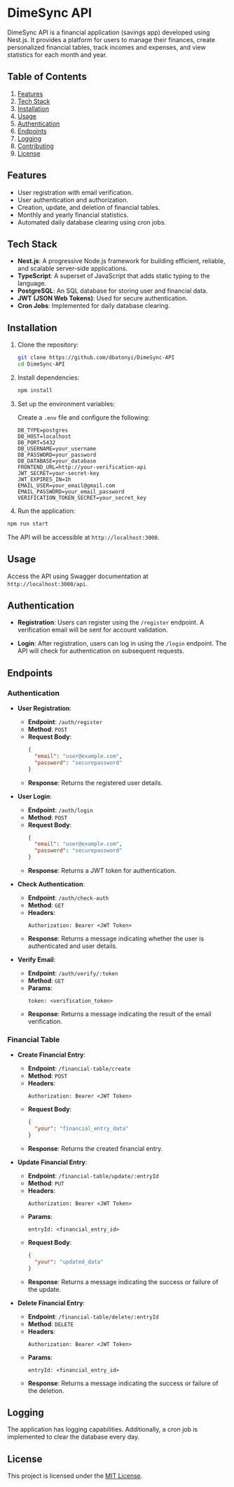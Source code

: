 # DimeSync API

DimeSync API is a financial application (savings app) developed using Nest.js. It provides a platform for users to manage their finances, create personalized financial tables, track incomes and expenses, and view statistics for each month and year.

## Table of Contents

1. [Features](#features)
2. [Tech Stack](#tech-stack)
3. [Installation](#installation)
4. [Usage](#usage)
5. [Authentication](#authentication)
6. [Endpoints](#endpoints)
7. [Logging](#logging)
8. [Contributing](#contributing)
9. [License](#license)

## Features

- User registration with email verification.
- User authentication and authorization.
- Creation, update, and deletion of financial tables.
- Monthly and yearly financial statistics.
- Automated daily database clearing using cron jobs.

## Tech Stack

- **Nest.js**: A progressive Node.js framework for building efficient, reliable, and scalable server-side applications.
- **TypeScript**: A superset of JavaScript that adds static typing to the language.
- **PostgreSQL**: An SQL database for storing user and financial data.
- **JWT (JSON Web Tokens)**: Used for secure authentication.
- **Cron Jobs**: Implemented for daily database clearing.

## Installation

1. Clone the repository:

   ```bash
   git clone https://github.com/dbatonyi/DimeSync-API
   cd DimeSync-API
   ```

2. Install dependencies:

   ```bash
   npm install
   ```

3. Set up the environment variables:

   Create a `.env` file and configure the following:

   ```env
   DB_TYPE=postgres
   DB_HOST=localhost
   DB_PORT=5432
   DB_USERNAME=your_username
   DB_PASSWORD=your_password
   DB_DATABASE=your_database
   FRONTEND_URL=http://your-verification-api
   JWT_SECRET=your-secret-key
   JWT_EXPIRES_IN=1h
   EMAIL_USER=your_email@gmail.com
   EMAIL_PASSWORD=your_email_password
   VERIFICATION_TOKEN_SECRET=your_secret_key
   ```

4. Run the application:

```bash
npm run start
```

The API will be accessible at `http://localhost:3000`.

## Usage

Access the API using Swagger documentation at `http://localhost:3000/api`.

## Authentication

- **Registration**: Users can register using the `/register` endpoint. A verification email will be sent for account validation.

- **Login**: After registration, users can log in using the `/login` endpoint. The API will check for authentication on subsequent requests.

## Endpoints

### Authentication

- **User Registration**: 
  - **Endpoint**: `/auth/register`
  - **Method**: `POST`
  - **Request Body**: 
    ```json
    {
      "email": "user@example.com",
      "password": "securepassword"
    }
    ```
  - **Response**: Returns the registered user details.

- **User Login**: 
  - **Endpoint**: `/auth/login`
  - **Method**: `POST`
  - **Request Body**: 
    ```json
    {
      "email": "user@example.com",
      "password": "securepassword"
    }
    ```
  - **Response**: Returns a JWT token for authentication.

- **Check Authentication**: 
  - **Endpoint**: `/auth/check-auth`
  - **Method**: `GET`
  - **Headers**: 
    ```
    Authorization: Bearer <JWT Token>
    ```
  - **Response**: Returns a message indicating whether the user is authenticated and user details.

- **Verify Email**: 
  - **Endpoint**: `/auth/verify/:token`
  - **Method**: `GET`
  - **Params**: 
    ```
    token: <verification_token>
    ```
  - **Response**: Returns a message indicating the result of the email verification.

### Financial Table

- **Create Financial Entry**: 
  - **Endpoint**: `/financial-table/create`
  - **Method**: `POST`
  - **Headers**: 
    ```
    Authorization: Bearer <JWT Token>
    ```
  - **Request Body**: 
    ```json
    {
      "your": "financial_entry_data"
    }
    ```
  - **Response**: Returns the created financial entry.

- **Update Financial Entry**: 
  - **Endpoint**: `/financial-table/update/:entryId`
  - **Method**: `PUT`
  - **Headers**: 
    ```
    Authorization: Bearer <JWT Token>
    ```
  - **Params**: 
    ```
    entryId: <financial_entry_id>
    ```
  - **Request Body**: 
    ```json
    {
      "your": "updated_data"
    }
    ```
  - **Response**: Returns a message indicating the success or failure of the update.

- **Delete Financial Entry**: 
  - **Endpoint**: `/financial-table/delete/:entryId`
  - **Method**: `DELETE`
  - **Headers**: 
    ```
    Authorization: Bearer <JWT Token>
    ```
  - **Params**: 
    ```
    entryId: <financial_entry_id>
    ```
  - **Response**: Returns a message indicating the success or failure of the deletion.


## Logging

The application has logging capabilities. Additionally, a cron job is implemented to clear the database every day.

## License

This project is licensed under the [MIT License](LICENSE).
